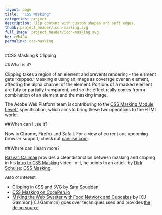 ```yaml
---
layout: page
title:  "CSS Masking"
categories: project
description: Clip content with custom shapes and soft edges.
thumb: project_header/icon-masking.svg
full_image: project_header/icon-masking.svg
bg: e6b494
permalink: css-masking
---
```

#CSS Masking & Clipping

##What is it?


Clipping takes a region of an element and prevents rendering - the element gets "clipped." Masking is using an image as coverage over an element, affecting the alpha channel of the element. Portions of a masked element are fully or partially transparent, and so the effect really comes from a combination of an element and the masking image.

The Adobe Web Platform team is contributing to the [CSS Masking Module Level 1](http://dev.w3.org/fxtf/css-masking-1/) specification, which aims to bring these two operations to the HTML world.

##When can I use it?

Now in Chrome, Firefox and Safari. For a view of current and upcoming browser support, check out [caniuse.com](http://caniuse.com/#search=mask).

##Where can I learn more?

[Razvan Caliman](http://razvancaliman.com/) provides a clear distinction between masking and clipping in his [Intro to CSS Masking](https://www.youtube.com/watch?v=vV3h5OetmSI) video. In it, he points to an article by [Dirk Schulze](https://twitter.com/dirkschulze): [CSS Masking](http://www.html5rocks.com/en/tutorials/masking/adobe/).

Also of interest:

  * [Clipping in CSS and SVG](http://sarasoueidan.com/blog/css-svg-clipping/) by [Sara Soueidan](http://sarasoueidan.com/)
  * [CSS Masking on CodePen.io](https://www.google.com/search?q="css+masking"+site%3Acodepen.io)
  * [Making the Web Sweeter with Food Network and Cupcakes](http://blogs.adobe.com/webplatform/2014/01/16/making-the-web-sweeter/) by [CJ Gammon](CJ Gammon) goes over techniques used and provides [the demo source](https://github.com/adobe-webplatform/Demo-for-Food-Network-Cupcakes)